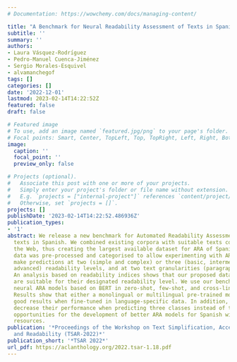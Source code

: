 ```yaml
---
# Documentation: https://wowchemy.com/docs/managing-content/

title: "A Benchmark for Neural Readability Assessment of Texts in Spanish"
subtitle: ''
summary: ''
authors:
- Laura Vásquez-Rodrı́guez
- Pedro-Manuel Cuenca-Jiménez
- Sergio Morales-Esquivel
- alvamanchegof
tags: []
categories: []
date: '2022-12-01'
lastmod: 2023-02-14T14:22:52Z
featured: false
draft: false

# Featured image
# To use, add an image named `featured.jpg/png` to your page's folder.
# Focal points: Smart, Center, TopLeft, Top, TopRight, Left, Right, BottomLeft, Bottom, BottomRight.
image:
  caption: ''
  focal_point: ''
  preview_only: false

# Projects (optional).
#   Associate this post with one or more of your projects.
#   Simply enter your project's folder or file name without extension.
#   E.g. `projects = ["internal-project"]` references `content/project/deep-learning/index.md`.
#   Otherwise, set `projects = []`.
projects: []
publishDate: '2023-02-14T14:22:52.486936Z'
publication_types:
- '1'
abstract: We release a new benchmark for Automated Readability Assessment (ARA) of
  texts in Spanish. We combined existing corpora with suitable texts collected from
  the Web, thus creating the largest available dataset for ARA of Spanish texts. All
  data was pre-processed and categorised to allow experimenting with ARA models that
  make predictions at two (simple and complex) or three (basic, intermediate, and
  advanced) readability levels, and at two text granularities (paragraphs and sentences).
  An analysis based on readability indices shows that our proposed datasets groupings
  are suitable for their designated readability level. We use our benchmark to train
  neural ARA models based on BERT in zero-shot, few-shot, and cross-lingual settings.
  Results show that either a monolingual or multilingual pre-trained model can achieve
  good results when fine-tuned in language-specific data. In addition, all mod- els
  decrease their performance when predicting three classes instead of two, showing
  opportunities for the development of better ARA models for Spanish with existing
  resources.
publication: '*Proceedings of the Workshop on Text Simplification, Accessibility,
  and Readability (TSAR-2022)*'
publication_short: '*TSAR 2022*'
url_pdf: https://aclanthology.org/2022.tsar-1.18.pdf
---
```

